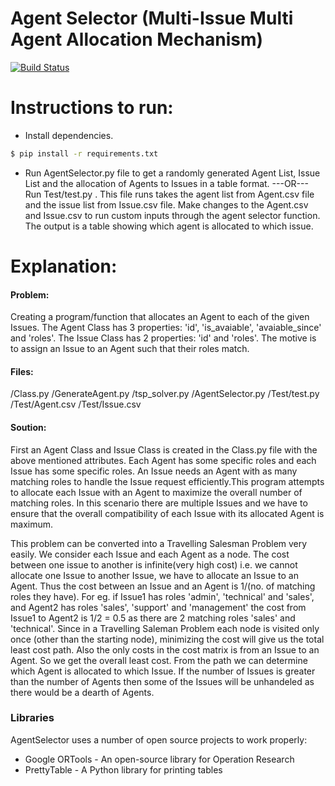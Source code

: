 # Agent Selector (Multi-Issue Multi Agent Allocation Mechanism)

[![Build Status](https://travis-ci.org/joemccann/dillinger.svg?branch=master)](https://travis-ci.org/joemccann/dillinger)

# Instructions to run:

  - Install dependencies.
```sh
$ pip install -r requirements.txt
```
  - Run AgentSelector.&#8203;py file to get a randomly generated Agent List, Issue List and the
  allocation of Agents to Issues in a table format.
     ---OR---
    Run Test/test.py . This file runs takes the agent list from Agent.csv file and the issue list from Issue.csv file.
    Make changes to the Agent.csv and Issue.csv to run custom inputs through the agent selector function.
    The output is a table showing which agent is allocated to which issue.


# Explanation:

#### Problem:
Creating a program/function that allocates an Agent to each of the given Issues.
The Agent Class has 3 properties: 'id', 'is_avaiable', 'avaiable_since' and 'roles'.
The Issue Class has 2 properties: 'id' and 'roles'.
The motive is to assign an Issue to an Agent such that their roles match.

#### Files:
/Class.py
/GenerateAgent.py
/tsp_solver.py
/AgentSelector.py
/Test/test.py
/Test/Agent.csv
/Test/Issue.csv

#### Soution:
First an Agent Class and Issue Class is created in the Class.&#8203;py file with the above mentioned attributes.
Each Agent has some specific roles and each Issue has some specific roles. An Issue needs an Agent with as many matching roles to handle the Issue request efficiently.This program attempts to allocate each Issue with an Agent to maximize the overall number of matching roles. In this scenario there are multiple Issues and we have to ensure that the overall compatibility of each Issue with its allocated Agent is maximum.

This problem can be converted into a Travelling Salesman Problem very easily. We consider each Issue and each Agent as a node. The cost between one issue to another is infinite(very high cost) i.e. we cannot allocate one Issue to another Issue, we have to allocate an Issue to an Agent. Thus the cost between an Issue and an Agent is 1/(no. of matching roles they have). For eg. if Issue1 has roles 'admin', 'technical' and 'sales', and Agent2 has roles 'sales', 'support' and 'management' the cost from Issue1 to Agent2 is 1/2 = 0.5 as there are 2 matching roles 'sales' and 'technical'. Since in a Travelling Saleman Problem each node is visited only once (other than the starting node), minimizing the cost will give us the total least cost path. Also the only costs in the cost matrix is from an Issue to an Agent. So we get the overall least cost. From the path we can determine which Agent is allocated to which Issue.
If the number of Issues is greater than the number of Agents then some of the Issues will be unhandeled as there would be a dearth of Agents.



### Libraries

AgentSelector uses a number of open source projects to work properly:

* Google ORTools - An open-source library for Operation Research
* PrettyTable - A Python library for printing tables

